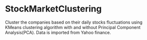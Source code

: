 # StockMarketClustering
Cluster the companies based on their daily stocks fluctuations using KMeans clustering algorithm with and without Principal Component Analysis(PCA). Data is imported from Yahoo finance. 
